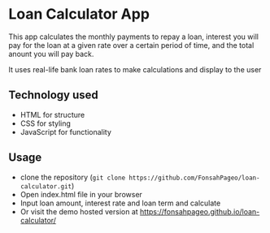# Loan Calculator App

This app calculates the monthly payments to repay a loan, interest you will pay for the loan at a given rate over a certain period of time, and the total anount you will pay back.

It uses real-life bank loan rates to make calculations and display to the user

## Technology used
- HTML for structure
-  CSS for styling
-  JavaScript for functionality

## Usage
- clone the repository (`git clone https://github.com/FonsahPageo/loan-calculator.git`)
- Open index.html file in your browser
- Input loan amount, interest rate and loan term and calculate
- Or visit the demo hosted version at https://fonsahpageo.github.io/loan-calculator/

